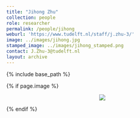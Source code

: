 ```yaml
---
title: "Jihong Zhu"
collection: people
role: researcher
permalink: /people/jihong
weburl: 'https://www.tudelft.nl/staff/j.zhu-3/'
image: ../images/jihong.jpg
stamped_image: ../images/jihong_stamped.png
contact: J.Zhu-3@tudelft.nl
layout: archive
---
```

{% include base_path %}

{% if page.image %}
<p align="center"><img src="page.image"/> </p>
{% endif %}